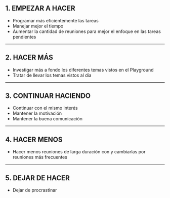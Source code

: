 ## 1. EMPEZAR A HACER

* Programar más eficientemente las tareas
* Manejar mejor el tiempo
* Aumentar la cantidad de reuniones para mejor el enfoque en las tareas pendientes

---------------------------------------------

## 2. HACER MÁS

* Investigar más a fondo los diferentes temas vistos en el Playground
* Tratar de llevar los temas vistos al día

---------------------------------------------

## 3. CONTINUAR HACIENDO

* Continuar con el mismo interés
* Mantener la motivación
* Mantener la buena comunicación

---------------------------------------------

## 4. HACER MENOS

* Hacer menos reuniones de larga duración con y cambiarlas por reuniones más frecuentes

---------------------------------------------

## 5. DEJAR DE HACER

* Dejar de procrastinar
